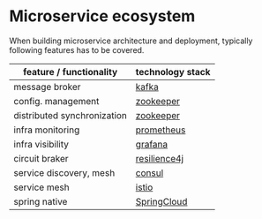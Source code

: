 # Microservice ecosystem
When building microservice architecture and deployment, typically following features has to be covered.

| feature / functionality     | technology stack                                             | 
|-----------------------------|--------------------------------------------------------------|
| message broker              | [kafka](https://kafka.apache.org/)                           |
| config. management          | [zookeeper](https://zookeeper.apache.org/)                   |
| distributed synchronization | [zookeeper](https://zookeeper.apache.org/)                   |
| infra monitoring            | [prometheus](https://prometheus.io/)                         |
| infra visibility            | [grafana](https://grafana.com/)                              |
| circuit braker              | [resilience4j](https://github.com/resilience4j/resilience4j) |
| service discovery, mesh     | [consul](https://www.consul.io/)                             |
| service mesh                | [istio](https://istio.io/)                                   |
| spring native               | [SpringCloud](https://spring.io/projects/spring-cloud)       |

